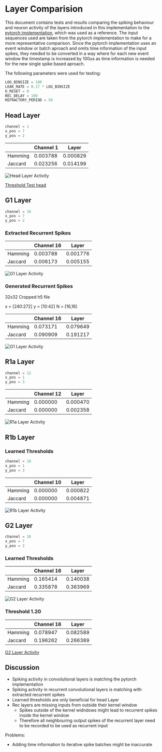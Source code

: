 # Layer Comparision

This document contains tests and results comparing the spiking behaviour and neuron activity of the layers introduced in this implementation to the [pytorch implementation](https://github.com/tudelft/event_flow), which was used as a reference. The input sequences used are taken from the pytorch implementation to make for a more representative comparison. Since the pytorch implementation uses an event window or batch aproach and omits time information of the input spikes, they needed to be converted in a way where for each new event window the timestamp is increased by 100us as time information is needed for the new single spike based aproach.

The following parameters were used for testing:

```python
LOG_BINSIZE = 100
LEAK_RATE = 0.17 * LOG_BINSIZE
U_RESET = 0
REC_DELAY = 100
REFRACTORY_PERIOD = 50
```

## Head Layer

```python
channel = 1
x_pos = 7
y_pos = 2
```

|         | Channel 1 | Layer |
|---------|-----------|-------|
| Hamming |0.003788|0.000829|
| Jaccard |0.023256|0.014199|


![Head Layer Activity](head_out_1.png)

[Threshold Test head](thresh_head.png)

## G1 Layer

```python
channel = 16
x_pos = 7
y_pos = 2
```

### Extracted Recurrent Spikes

|         | Channel 16 | Layer |
|---------|-----------|-------|
| Hamming |0.003788|0.001776|
| Jaccard |0.006173|0.005155|


![G1 Layer Activity](G1_out_16.png)

### Generated Recurrent Spikes

32x32 Cropped h5 file

x = [240:272]
y = [10:42]
N = [16,16]

|         | Channel 16 | Layer |
|---------|-----------|-------|
| Hamming |0.073171|0.079649|
| Jaccard |0.090909|0.191217|

![G1 Layer Activity](G1_out32crop.png)

## R1a Layer


```python
channel = 12
x_pos = 1
y_pos = 3
```

|         | Channel 12 | Layer |
|---------|-----------|-------|
| Hamming | 0.000000 | 0.000470 |
| Jaccard | 0.000000 | 0.002358 |

![R1a Layer Activity](R1a_out_12.png)

## R1b Layer

### Learned Thresholds

```python
channel = 10
x_pos = 1
y_pos = 3
```

|         | Channel 10 | Layer |
|---------|-----------|-------|
| Hamming | 0.000000 | 0.000822 |
| Jaccard | 0.000000 | 0.004871 |

![R1b Layer Activity](R1b_out_10.png)

## G2 Layer

```python
channel = 16
x_pos = 7
y_pos = 2
```

### Learned Thresholds

|         | Channel 16 | Layer |
|---------|-----------|-------|
| Hamming | 0.165414 | 0.140038 |
| Jaccard | 0.335878 | 0.363969 |

![G2 Layer Activity](G2_out_16.png)

### Threshold 1.20

|         | Channel 16 | Layer |
|---------|-----------|-------|
| Hamming | 0.078947 | 0.082589 |
| Jaccard | 0.196262 | 0.266389 |


[G2 Layer Activity](G2_out_16_t1-20.png)

## Discussion

- Spiking activity in convolutional layers is matching the pytorch implementation
- Spiking activity in recurrent convolutional layers is matching with extracted recurrent spikes
- Learned thresholds are only beneficial for head Layer
- Rec layers are missing inputs from outside their kernel window
  - Spikes outside of the kernel widndows might lead to recurrent spikes inside the kernel window
  - Therefore all neighbouring output spikes of the recurrent layer need to be recorded to be used as recurrent input


Problems:

- Adding time information to iterative spike batches might be inaccurate